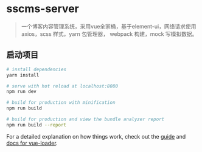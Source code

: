 # sscms-server

> 一个博客内容管理系统，采用vue全家桶，基于element-ui，网络请求使用axios，scss 样式，yarn 包管理器， webpack 构建，mock 写模拟数据。

## 启动项目

``` bash
# install dependencies
yarn install

# serve with hot reload at localhost:8080
npm run dev

# build for production with minification
npm run build

# build for production and view the bundle analyzer report
npm run build --report
```

For a detailed explanation on how things work, check out the [guide](http://vuejs-templates.github.io/webpack/) and [docs for vue-loader](http://vuejs.github.io/vue-loader).
